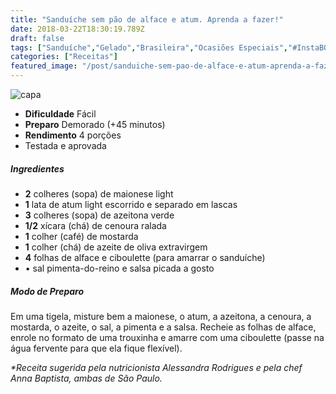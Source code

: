 ```yaml
---
title: "Sanduíche sem pão de alface e atum. Aprenda a fazer!"
date: 2018-03-22T18:30:19.789Z
draft: false
tags: ["Sanduíche","Gelado","Brasileira","Ocasiões Especiais","#InstaBOAFORMA","Alimentação saudável","Peixes e frutos do mar","Receitas simples e fáceis"]
categories: ["Receitas"]
featured_image: "/post/sanduiche-sem-pao-de-alface-e-atum-aprenda-a-fazer.444a88c7.jpg"
---
```


![capa](/post/sanduiche-sem-pao-de-alface-e-atum-aprenda-a-fazer.444a88c7.jpg)

*   **Dificuldade** Fácil
*   **Preparo** Demorado (+45 minutos)
*   **Rendimento** 4 porções
*   Testada e aprovada
    

##### Ingredientes

*   **2** colheres (sopa) de maionese light
*   **1** lata de atum light escorrido e separado em lascas
*   **3** colheres (sopa) de azeitona verde
*   **1/2** xícara (chá) de cenoura ralada
*   **1** colher (café) de mostarda
*   **1** colher (chá) de azeite de oliva extravirgem
*   **4** folhas de alface e ciboulette (para amarrar o sanduíche)
*   • sal pimenta-do-reino e salsa picada a gosto

##### Modo de Preparo

Em uma tigela, misture bem a maionese, o atum, a azeitona, a cenoura, a mostarda, o azeite, o sal, a pimenta e a salsa. Recheie as folhas de alface, enrole no formato de uma trouxinha e amarre com uma ciboulette (passe na água fervente para que ela fique flexível).

_*Receita sugerida pela nutricionista Alessandra Rodrigues e pela chef Anna Baptista, ambas de São Paulo._

